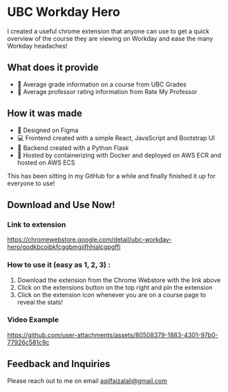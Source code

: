 # UBC Workday Hero

I created a useful chrome extension that anyone can use to get a quick overview of the course they are viewing on Workday and ease the many Workday headaches!

## What does it provide
- 🔷 Average grade information on a course from UBC Grades
- 🔷 Average professor rating information from Rate My Professor


## How it was made
- 🎨  Designed on Figma
- 💻  Frontend created with a simple React, JavaScript and Bootstrap UI
- 💪  Backend created with a Python Flask 
- 🧠  Hosted by containerizing with Docker and deployed on AWS ECR and hosted on AWS ECS


This has been sitting in my GitHub for a while and finally finished it up for everyone to use!

## Download and Use Now!
### Link to extension 
https://chromewebstore.google.com/detail/ubc-workday-hero/godkbcoibkfcggbmgiifhhialcgpgffi

### How to use it (easy as 1, 2, 3) :
1. Download the extension from the Chrome Webstore with the link above
2. Click on the extensions button on the top right and pin the extension
3. Click on the extension icon whenever you are on a course page to reveal the stats!

### Video Example
https://github.com/user-attachments/assets/80508379-1883-4301-97b0-77926c581c9c

## Feedback and Inquiries
Please reach out to me on email aqilfaizalali@gmail.com
